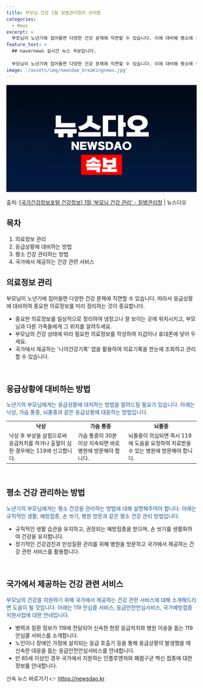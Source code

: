 ```yaml
---
title: 부모님 건강 1월 질병관리청의 관리법
categories:
  - News
excerpt: >
  부모님이 노년기에 접어들면 다양한 건강 문제에 직면할 수 있습니다. 이에 대비해 평소에 건강을 잘 관리하고 …
feature_text: >
  ## navernews 실시간 뉴스 속보입니다.

  부모님이 노년기에 접어들면 다양한 건강 문제에 직면할 수 있습니다. 이에 대비해 평소에 건강을 잘 관리하고 …
image: '/assets/img/newsdao_breakingnews.jpg'
---
```


![뉴스다오 속보](/assets/img/newsdao_breakingnews.jpg)

<p>출처: <a href="https://newsdao.kr/2962" rel="dofollow">[국가건강정보포털 건강정보] 1월 ‘부모님 건강 관리’ - 질병관리청</a> | 뉴스다오</p>

<h2 data-ke-size="size26">목차</h2>
<ol>
   <li>의료정보 관리</li>
   <li>응급상황에 대비하는 방법</li>
   <li>평소 건강 관리하는 방법</li>
   <li>국가에서 제공하는 건강 관련 서비스</li>
</ol>
<h2 data-ke-size="size26">의료정보 관리</h2>
<p>부모님이 노년기에 접어들면 다양한 건강 문제에 직면할 수 있습니다. 따라서 응급상황에 대비하여 중요한 의료정보를 미리 정리하는 것이 중요합니다.</p>

<ul>
   <li>중요한 의료정보를 일상적으로 정리하여 냉장고나 잘 보이는 곳에 위치시키고, 부모님과 다른 가족들에게 그 위치를 알려두세요.</li>
   <li>부모님의 건강 상태에 따라 필요한 의료정보를 작성하여 지갑이나 휴대폰에 넣어 두세요.</li>
   <li>국가에서 제공하는 '나의건강기록' 앱을 활용하여 의료기록을 한눈에 조회하고 관리할 수 있습니다.</li>
</ul>
<p data-ke-size="size16">&nbsp;</p>

<h2 data-ke-size="size26">응급상황에 대비하는 방법</h2>
<p><span style="color: #1a5490;">노년기의 부모님에게는 응급상황에 대처하는 방법을 알려드릴 필요가 있습니다. 아래는 낙상, 가슴 통증, 뇌졸중과 같은 응급상황에 대응하는 방법입니다.</span></p>

<table>
   <tbody>
      <tr>
         <td style="text-align: center; height: 17px;"><b>낙상</b></td>
         <td style="text-align: center; height: 17px;"><b>가슴 통증</b></td>
         <td style="text-align: center; height: 17px;"><b>뇌졸중</b></td>
      </tr>
      <tr>
         <td>낙상 후 부상을 살핌으로써 응급처치를 하거나 출혈이 심한 경우에는 119에 신고합니다.</td>
         <td>가슴 통증이 30분 이상 지속되면 바로 병원에 방문해야 합니다.</td>
         <td>뇌졸중이 의심되면 즉시 119에 도움을 요청하여 치료받을 수 있는 병원에 방문해야 합니다.</td>
      </tr>
   </tbody>
</table>

<p data-ke-size="size16">&nbsp;</p>

<h2 data-ke-size="size26">평소 건강 관리하는 방법</h2>
<p><span style="color: #1a5490;">노년기의 부모님에게는 평소 건강을 관리하는 방법에 대해 설명해주어야 합니다. 아래는 규칙적인 생활, 예방접종, 손 씻기, 병원 방문과 같은 평소 건강 관리 방법입니다.</span></p>

<ul>
   <li>규칙적인 생활 습관을 유지하고, 권장되는 예방접종을 받으며, 손 씻기를 생활화하여 건강을 유지합니다.</li>
   <li>정기적인 건강검진과 만성질환 관리를 위해 병원을 방문하고 국가에서 제공하는 건강 관련 서비스를 활용합니다.</li>
</ul>
<p data-ke-size="size16">&nbsp;</p>

<h2 data-ke-size="size26">국가에서 제공하는 건강 관련 서비스</h2>
<p><span style="color: #1a5490;">부모님의 건강을 지원하기 위해 국가에서 제공하는 건강 관련 서비스에 대해 소개해드리면 도움이 될 것입니다. 아래는 119 안심콜 서비스, 응급안전안심서비스, 국가예방접종 지원사업에 대한 안내입니다.</span></p>

<ul>
   <li>병력과 질환 정보가 119에 전달되어 신속한 현장 응급처치와 병원 이송을 돕는 119 안심콜 서비스를 소개합니다.</li>
   <li>노인이나 장애인 가정에 설치되는 응급 호출기 등을 통해 응급상황이 발생했을 때 신속한 대응을 돕는 응급안전안심서비스를 안내합니다.</li>
   <li>만 65세 이상인 경우 국가에서 지원하는 인플루엔자와 폐렴구균 백신 접종에 대한 정보를 안내합니다.</li>
</ul>
<p data-ke-size="size16"></p> 

신속 뉴스 바로가기 👉 <a href="https://newsdao.kr" rel="dofollow">https://newsdao.kr</a>


